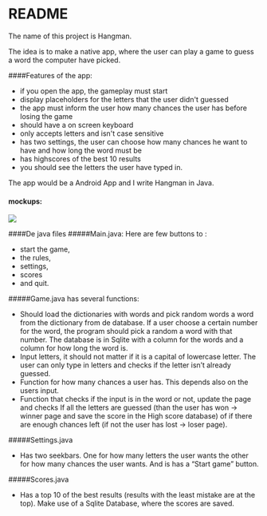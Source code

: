 README
========

The name of this project is Hangman.

The idea is to make a native app, where the user can play a game to guess a word the computer have picked.

####Features of the app:
* if you open the app, the gameplay must start
* display placeholders for the letters that the user didn't guessed
* the app must inform the user how many chances the user has before losing the game
* should have a on screen keyboard
* only accepts letters and isn't case sensitive
* has two settings, the user can choose how many chances he want to have and how long the word must be
* has highscores of the best 10 results
* you should see the letters the user have typed in.

The app would be a Android App and I write Hangman in Java. 


#### mockups:
<img src="http://imageshack.com/a/img543/5825/ooj4.png">

####De java files
#####Main.java:
Here are few buttons to :
* start the game,
* the rules,
* settings,
* scores 
* and quit. 

#####Game.java
has several functions:
* Should load the dictionaries with words and pick random words a word from the                                         dictionary from de database. If a user choose a certain number for the word, the program                               should pick a random a word with that number.  The database is in Sqlite with a column                                  for the words and a column for how long the word is. 
* Input letters, it should not matter if it is a capital of lowercase letter. The user can only type in letters and checks if the letter isn’t  already guessed. 
* Function for how many chances a user has. This depends also on the users input. 
* Function that checks if the input is in the word or not, update the page and checks If all the letters are guessed (than the user has won -> winner page and save the score in the High score database) of if there are enough chances left (if not the user has lost -> loser page). 

#####Settings.java
* Has two seekbars. One for how many letters the user wants the other for how many chances the user wants. And is has a “Start game” button. 

#####Scores.java
* Has a top 10 of the best results (results with the least mistake are at the top). Make use of a Sqlite Database, where the scores are saved. 
 

